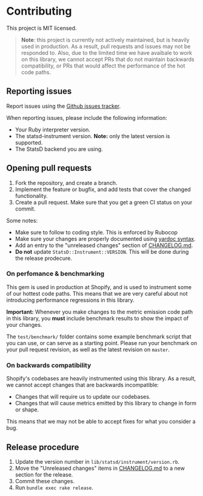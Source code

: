 # Contributing

This project is MIT licensed.

> **Note**: this project is currently not actively maintained, but is heavily used in production.
> As a result, pull requests and issues may not be responded to. Also, due to the limited time we have
> avaibale to work on this library, we cannot accept PRs that do not maintain backwards compatibility,
> or PRs that would affect the performance of the hot code paths.

## Reporting issues

Report issues using the [Github issues tracker](https://github.com/Shopify/statsd-instrument/issues/new).

When reporting issues, please include the following information:

- Your Ruby interpreter version.
- The statsd-instrument version. **Note:** only the latest version is supported.
- The StatsD backend you are using.

## Opening pull requests

1. Fork the repository, and create a branch.
2. Implement the feature or bugfix, and add tests that cover the changed functionality.
3. Create a pull request. Make sure that you get a green CI status on your commit.

Some notes:

- Make sure to follow to coding style. This is enforced by Rubocop
- Make sure your changes are properly documented using [yardoc syntax](http://www.rubydoc.info/gems/yard/file/docs/GettingStarted.md).
- Add an entry to the "unreleased changes" section of [CHANGELOG.md](./CHANGELOG.md).
- **Do not** update `StatsD::Instrument::VERSION`. This will be done during the release prodecure.

### On perfomance & benchmarking

This gem is used in production at Shopify, and is used to instrument some of
our hottest code paths. This means that we are very careful about not
introducing performance regressions in this library.

**Important:** Whenever you make changes to the metric emission code path in this library,
you **must** include benchmark results to show the impact of your changes.

The `test/benchmark/` folder contains some example benchmark script that you
can use, or can serve as a starting point. Please run your benchmark on your
pull request revision, as well as the latest revision on `master`.

### On backwards compatibility

Shopify's codebases are heavily instrumented using this library. As a result, we cannot
accept changes that are backwards incompatible:

- Changes that will require us to update our codebases.
- Changes that will cause metrics emitted by this library to change in form or shape.

This means that we may not be able to accept fixes for what you consider a bug.

## Release procedure

1. Update the version number in `lib/statsd/instrument/version.rb`.
2. Move the "Unreleased changes" items in [CHANGELOG.md](./CHANGELOG.md) to a new section for the release.
3. Commit these changes.
4. Run `bundle exec rake release`.
